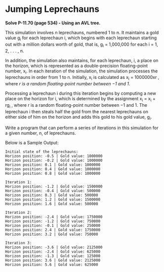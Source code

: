 # Jumping Leprechauns

**Solve P-11.70 (page 534) - Using an AVL tree.**

This simulation involves n leprechauns, numbered 1 to n. It maintains a gold value g<sub>i</sub> for each leprechaun i, which begins with each leprechaun starting out with a million dollars worth of gold, that is, g<sub>i</sub> = 1,000,000 for each i = 1, 2, . . . , n.

In addition, the simulation also maintains, for each leprechaun, i, a place on the horizon, which is represented as a double-precision floating-point number, x<sub>i</sub>. In each iteration of the simulation, the simulation processes the leprechauns in order from 1 to n. Initially, x<sub>i</sub> is calculated as x<sub>i</sub> = 1000000xr , where *r is a random floating-point number between −1 and 1*.

Processing a leprechaun i during this iteration begins by computing a new place on the horizon for i, which is determined by the assignment x<sub>i</sub> = x<sub>i</sub> + rg<sub>i</sub> , where r is a random floating-point number between −1 and 1. The leprechaun i then steals half the gold from the nearest leprechauns on either side of him on the horizon and adds this gold to his gold value, g<sub>i</sub>.

Write a program that can perform a series of iterations in this simulation for a given number, n, of leprechauns. 



Below is a Sample Output: 

```
Initial state of the leprechauns:
Horizon position: -0.5 | Gold value: 1000000
Horizon position: -0.2 | Gold value: 1000000
Horizon position: 0.1 | Gold value: 1000000
Horizon position: 0.4 | Gold value: 1000000
Horizon position: 0.8 | Gold value: 1000000

Iteration 1:
Horizon position: -1.2 | Gold value: 1500000
Horizon position: -0.4 | Gold value: 500000
Horizon position: 0.3 | Gold value: 500000
Horizon position: 1.2 | Gold value: 1500000
Horizon position: 1.6 | Gold value: 500000

Iteration 2:
Horizon position: -2.4 | Gold value: 1750000
Horizon position: -1.2 | Gold value: 750000
Horizon position: -0.1 | Gold value: 250000
Horizon position: 2.4 | Gold value: 1750000
Horizon position: 3.2 | Gold value: 750000

Iteration 3:
Horizon position: -3.6 | Gold value: 2125000
Horizon position: -2.4 | Gold value: 625000
Horizon position: -1.3 | Gold value: 125000
Horizon position: 3.6 | Gold value: 2125000
Horizon position: 5.6 | Gold value: 625000
```
